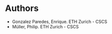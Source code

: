 # Authors

<!-- List format (alphabetical order):  Surname, Name. Employer/Affiliation -->

- Gonzalez Paredes, Enrique. ETH Zurich - CSCS
- Müller, Philip. ETH Zurich - CSCS
